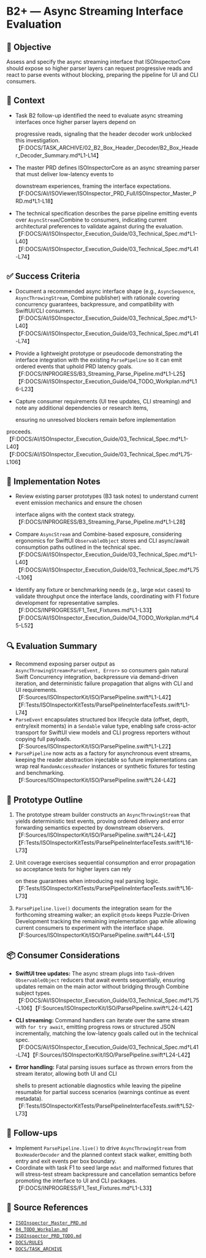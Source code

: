 # B2+ — Async Streaming Interface Evaluation

## 🎯 Objective

Assess and specify the async streaming interface that ISOInspectorCore should expose so higher parser layers can request
progressive reads and react to parse events without blocking, preparing the pipeline for UI and CLI consumers.

## 🧩 Context

- Task B2 follow-up identified the need to evaluate async streaming interfaces once higher parser layers depend on

  progressive reads, signaling that the header decoder work unblocked this
  investigation.【F:DOCS/TASK_ARCHIVE/02_B2_Box_Header_Decoder/B2_Box_Header_Decoder_Summary.md†L1-L14】

- The master PRD defines ISOInspectorCore as an async streaming parser that must deliver low-latency events to

  downstream experiences, framing the interface
  expectations.【F:DOCS/AI/ISOViewer/ISOInspector_PRD_Full/ISOInspector_Master_PRD.md†L1-L18】

- The technical specification describes the parse pipeline emitting events over `AsyncStream`/Combine to consumers, indicating current architectural preferences to validate against during the evaluation.【F:DOCS/AI/ISOInspector_Execution_Guide/03_Technical_Spec.md†L1-L40】【F:DOCS/AI/ISOInspector_Execution_Guide/03_Technical_Spec.md†L41-L74】

## ✅ Success Criteria

- Document a recommended async interface shape (e.g., `AsyncSequence`, `AsyncThrowingStream`, Combine publisher) with rationale covering concurrency guarantees, backpressure, and compatibility with SwiftUI/CLI consumers.【F:DOCS/AI/ISOInspector_Execution_Guide/03_Technical_Spec.md†L1-L40】【F:DOCS/AI/ISOInspector_Execution_Guide/03_Technical_Spec.md†L41-L74】
- Provide a lightweight prototype or pseudocode demonstrating the interface integration with the existing `ParsePipeline` so it can emit ordered events that uphold PRD latency goals.【F:DOCS/INPROGRESS/B3_Streaming_Parse_Pipeline.md†L1-L25】【F:DOCS/AI/ISOInspector_Execution_Guide/04_TODO_Workplan.md†L16-L23】
- Capture consumer requirements (UI tree updates, CLI streaming) and note any additional dependencies or research items,

  ensuring no unresolved blockers remain before implementation

proceeds.【F:DOCS/AI/ISOInspector_Execution_Guide/03_Technical_Spec.md†L1-L40】【F:DOCS/AI/ISOInspector_Execution_Guide/03_Technical_Spec.md†L75-L106】

## 🔧 Implementation Notes

- Review existing parser prototypes (B3 task notes) to understand current event emission mechanics and ensure the chosen

  interface aligns with the context stack strategy.【F:DOCS/INPROGRESS/B3_Streaming_Parse_Pipeline.md†L1-L28】

- Compare `AsyncStream` and Combine-based exposure, considering ergonomics for SwiftUI `ObservableObject` stores and CLI async/await consumption paths outlined in the technical spec.【F:DOCS/AI/ISOInspector_Execution_Guide/03_Technical_Spec.md†L1-L40】【F:DOCS/AI/ISOInspector_Execution_Guide/03_Technical_Spec.md†L75-L106】
- Identify any fixture or benchmarking needs (e.g., large `mdat` cases) to validate throughput once the interface lands, coordinating with F1 fixture development for representative samples.【F:DOCS/INPROGRESS/F1_Test_Fixtures.md†L1-L33】【F:DOCS/AI/ISOInspector_Execution_Guide/04_TODO_Workplan.md†L45-L52】

## 🔍 Evaluation Summary

- Recommend exposing parser output as `AsyncThrowingStream<ParseEvent, Error>` so consumers gain natural Swift Concurrency integration, backpressure via demand-driven iteration, and deterministic failure propagation that aligns with CLI and UI requirements.【F:Sources/ISOInspectorKit/ISO/ParsePipeline.swift†L1-L42】【F:Tests/ISOInspectorKitTests/ParsePipelineInterfaceTests.swift†L1-L74】
- `ParseEvent` encapsulates structured box lifecycle data (offset, depth, entry/exit moments) in a `Sendable` value type, enabling safe cross-actor transport for SwiftUI view models and CLI progress reporters without copying full payloads.【F:Sources/ISOInspectorKit/ISO/ParsePipeline.swift†L1-L22】
- `ParsePipeline` now acts as a factory for asynchronous event streams, keeping the reader abstraction injectable so future implementations can wrap real `RandomAccessReader` instances or synthetic fixtures for testing and benchmarking.【F:Sources/ISOInspectorKit/ISO/ParsePipeline.swift†L24-L42】

## 🧪 Prototype Outline

1. The prototype stream builder constructs an `AsyncThrowingStream` that yields deterministic test events, proving ordered delivery and error forwarding semantics expected by downstream observers.【F:Sources/ISOInspectorKit/ISO/ParsePipeline.swift†L24-L42】【F:Tests/ISOInspectorKitTests/ParsePipelineInterfaceTests.swift†L16-L73】
1. Unit coverage exercises sequential consumption and error propagation so acceptance tests for higher layers can rely

   on these guarantees when introducing real parsing
   logic.【F:Tests/ISOInspectorKitTests/ParsePipelineInterfaceTests.swift†L16-L73】

1. `ParsePipeline.live()` documents the integration seam for the forthcoming streaming walker; an explicit `@todo` keeps Puzzle-Driven Development tracking the remaining implementation gap while allowing current consumers to experiment with the interface shape.【F:Sources/ISOInspectorKit/ISO/ParsePipeline.swift†L44-L51】

## 📦 Consumer Considerations

- **SwiftUI tree updates:** The async stream plugs into `Task`-driven `ObservableObject` reducers that await events sequentially, ensuring updates remain on the main actor without bridging through Combine subject types.【F:DOCS/AI/ISOInspector_Execution_Guide/03_Technical_Spec.md†L75-L106】【F:Sources/ISOInspectorKit/ISO/ParsePipeline.swift†L24-L42】
- **CLI streaming:** Command handlers can iterate over the same stream with `for try await`, emitting progress rows or structured JSON incrementally, matching the low-latency goals called out in the technical spec.【F:DOCS/AI/ISOInspector_Execution_Guide/03_Technical_Spec.md†L41-L74】【F:Sources/ISOInspectorKit/ISO/ParsePipeline.swift†L24-L42】
- **Error handling:** Fatal parsing issues surface as thrown errors from the stream iterator, allowing both UI and CLI

  shells to present actionable diagnostics while leaving the pipeline resumable for partial success scenarios (warnings
  continue as event metadata).【F:Tests/ISOInspectorKitTests/ParsePipelineInterfaceTests.swift†L52-L73】

## 🚧 Follow-ups

- Implement `ParsePipeline.live()` to drive `AsyncThrowingStream` from `BoxHeaderDecoder` and the planned context stack walker, emitting both entry and exit events per box boundary.
- Coordinate with task F1 to seed large `mdat` and malformed fixtures that will stress-test stream backpressure and cancellation semantics before promoting the interface to UI and CLI packages.【F:DOCS/INPROGRESS/F1_Test_Fixtures.md†L1-L33】

## 🧠 Source References

- [`ISOInspector_Master_PRD.md`](../AI/ISOViewer/ISOInspector_PRD_Full/ISOInspector_Master_PRD.md)
- [`04_TODO_Workplan.md`](../AI/ISOInspector_Execution_Guide/04_TODO_Workplan.md)
- [`ISOInspector_PRD_TODO.md`](../AI/ISOViewer/ISOInspector_PRD_TODO.md)
- [`DOCS/RULES`](../RULES)
- [`DOCS/TASK_ARCHIVE`](../TASK_ARCHIVE)
